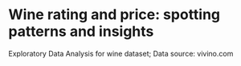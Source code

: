 # Wine rating and price: spotting patterns and insights
Exploratory Data Analysis for wine dataset; Data source: vivino.com
